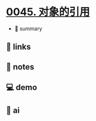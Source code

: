 # [0045. 对象的引用](https://github.com/Tdahuyou/javascript/tree/main/0045.%20%E5%AF%B9%E8%B1%A1%E7%9A%84%E5%BC%95%E7%94%A8)

- 📝 summary

## 🔗 links
## 📒 notes
## 💻 demo
## 🤖 ai
